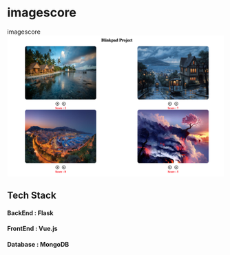 # imagescore
imagescore
![](images/image11.png)


## Tech Stack
#### BackEnd  : Flask
#### FrontEnd : Vue.js
#### Database : MongoDB




